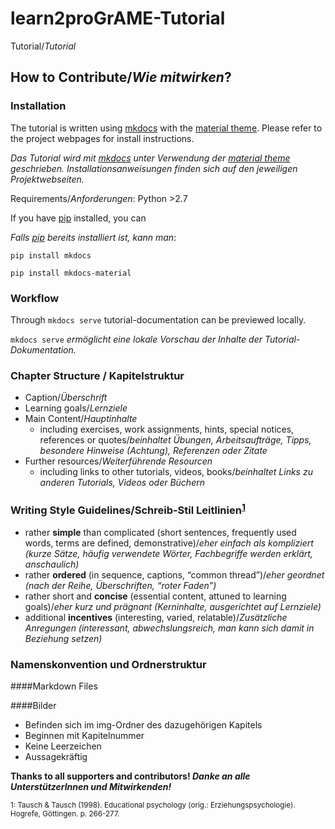 # learn2proGrAME-Tutorial
Tutorial/*Tutorial*


## How to Contribute/*Wie mitwirken*?

### Installation

The tutorial is written using [mkdocs](https://www.mkdocs.org) with the [material theme](https://squidfunk.github.io/mkdocs-material/).
Please refer to the project webpages for install instructions.

*Das Tutorial wird mit [mkdocs](https://www.mkdocs.org) unter Verwendung der [material theme](https://squidfunk.github.io/mkdocs-material/) geschrieben. Installationsanweisungen finden sich auf den jeweiligen Projektwebseiten.*

Requirements/*Anforderungen*: Python >2.7

If you have [pip](https://pypi.org/project/pip/) installed, you can

*Falls [pip](https://pypi.org/project/pip/) bereits installiert ist, kann man*:

`pip install mkdocs`

`pip install mkdocs-material`

### Workflow

Through `mkdocs serve` tutorial-documentation can be previewed locally.

`mkdocs serve` *ermöglicht eine lokale Vorschau der Inhalte der Tutorial-Dokumentation.*

### Chapter Structure / Kapitelstruktur

* Caption/*Überschrift*
* Learning goals/*Lernziele*
* Main Content/*Hauptinhalte*
    * including exercises, work assignments, hints, special notices, references or quotes/*beinhaltet Übungen, Arbeitsaufträge, Tipps, besondere Hinweise (Achtung), Referenzen oder Zitate*
* Further resources/*Weiterführende Resourcen*
    * including links to other tutorials, videos, books/*beinhaltet Links zu anderen Tutorials, Videos oder Büchern*

### Writing Style Guidelines/Schreib-Stil Leitlinien<sup>[1](#myfootnote1)</sup>

* rather **simple** than complicated (short sentences, frequently used words, terms are defined, demonstrative)/*eher einfach als kompliziert (kurze Sätze, häufig verwendete Wörter, Fachbegriffe werden erklärt, anschaulich)*
* rather **ordered** (in sequence, captions, “common thread”)/*eher geordnet (nach der Reihe, Überschriften, “roter Faden”)*
* rather short and **concise** (essential content, attuned to learning goals)/*eher kurz und prägnant (Kerninhalte, ausgerichtet auf Lernziele)*
* additional **incentives** (interesting, varied, relatable)/*Zusätzliche Anregungen (interessant, abwechslungsreich, man kann sich damit in Beziehung setzen)*

### Namenskonvention und Ordnerstruktur

####Markdown Files


####Bilder
* Befinden sich im img-Ordner des dazugehörigen Kapitels
* Beginnen mit Kapitelnummer
* Keine Leerzeichen
* Aussagekräftig

**Thanks to all supporters and contributors! *Danke an alle UnterstützerInnen und Mitwirkenden!***




<sub><a name="myfootnote1">1</a>: Tausch & Tausch (1998). Educational psychology (orig.: Erziehungspsychologie). Hogrefe, Göttingen. p. 266-277.</sub>
